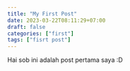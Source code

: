 ```yaml
---
title: "My First Post"
date: 2023-03-22T08:11:29+07:00
draft: false
categories: ["first"]
tags: ["fisrt post"]
---
```


Hai sob ini adalah post pertama saya :D

